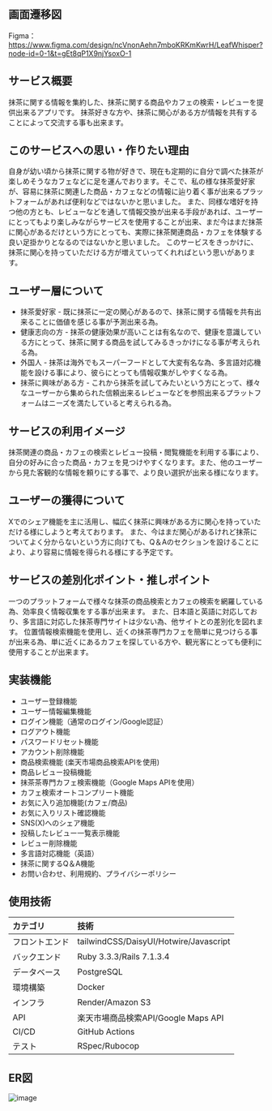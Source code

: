 ## 画面遷移図
Figma：https://www.figma.com/design/ncVnonAehn7mboKRKmKwrH/LeafWhisper?node-id=0-1&t=gEt8qP1X9njYsoxO-1

## サービス概要
抹茶に関する情報を集約した、抹茶に関する商品やカフェの検索・レビューを提供出来るアプリです。
抹茶好きな方や、抹茶に関心がある方が情報を共有することによって交流する事も出来ます。

## このサービスへの思い・作りたい理由
自身が幼い頃から抹茶に関する物が好きで、現在も定期的に自分で調べた抹茶が楽しめそうなカフェなどに足を運んでおります。そこで、私の様な抹茶愛好家が、容易に抹茶に関連した商品・カフェなどの情報に辿り着く事が出来るプラットフォームがあれば便利などではないかと思いました。
また、同様な嗜好を持つ他の方とも、レビューなどを通して情報交換が出来る手段があれば、ユーザーにとってもより楽しみながらサービスを使用することが出来、まだ今はまだ抹茶に関心があるだけという方にとっても、実際に抹茶関連商品・カフェを体験する良い足掛かりとなるのではないかと思いました。
このサービスをきっかけに、抹茶に関心を持っていただける方が増えていってくれればという思いがあります。

## ユーザー層について
* 抹茶愛好家 - 既に抹茶に一定の関心があるので、抹茶に関する情報を共有出来ることに価値を感じる事が予測出来る為。
* 健康志向の方 - 抹茶の健康効果が高いことは有名なので、健康を意識している方にとって、抹茶に関する商品を試してみるきっかけになる事が考えられる為。
* 外国人 - 抹茶は海外でもスーパーフードとして大変有名な為、多言語対応機能を設ける事により、彼らにとっても情報収集がしやすくなる為。
* 抹茶に興味がある方 - これから抹茶を試してみたいという方にとって、様々なユーザーから集められた信頼出来るレビューなどを参照出来るプラットフォームはニーズを満たしていると考えられる為。

## サービスの利用イメージ
抹茶関連の商品・カフェの検索とレビュー投稿・閲覧機能を利用する事により、自分の好みに合った商品・カフェを見つけやすくなります。また、他のユーザーから見た客観的な情報を頼りにする事で、より良い選択が出来る様になります。

## ユーザーの獲得について
Xでのシェア機能を主に活用し、幅広く抹茶に興味がある方に関心を持っていただける様にしようと考えております。
また、今はまだ関心があるけれど抹茶についてよく分からないという方に向けても、Q＆Aのセクションを設けることにより、より容易に情報を得られる様にする予定です。

## サービスの差別化ポイント・推しポイント
一つのプラットフォームで様々な抹茶の商品検索とカフェの検索を網羅している為、効率良く情報収集をする事が出来ます。
また、日本語と英語に対応しており、多言語に対応した抹茶専門サイトは少ない為、他サイトとの差別化を図れます。
位置情報検索機能を使用し、近くの抹茶専門カフェを簡単に見つけらる事が出来る為、単に近くにあるカフェを探している方や、観光客にとっても便利に使用することが出来ます。

## 実装機能
* ユーザー登録機能
* ユーザー情報編集機能
* ログイン機能（通常のログイン/Google認証）
* ログアウト機能
* パスワードリセット機能
* アカウント削除機能
* 商品検索機能 (楽天市場商品検索APIを使用)
* 商品レビュー投稿機能
* 抹茶茶専門カフェ検索機能（Google Maps APIを使用）
* カフェ検索オートコンプリート機能
* お気に入り追加機能(カフェ/商品)
* お気に入りリスト確認機能
* SNS(X)へのシェア機能
* 投稿したレビュー一覧表示機能
* レビュー削除機能
* 多言語対応機能（英語）
* 抹茶に関するQ＆A機能
* お問い合わせ、利用規約、プライバシーポリシー

## 使用技術
| カテゴリ | 技術 |
|:---|:---|
|フロントエンド |tailwindCSS/DaisyUI/Hotwire/Javascript |
|バックエンド |Ruby 3.3.3/Rails 7.1.3.4 |
|データベース |PostgreSQL |
|環境構築 | Docker|
|インフラ| Render/Amazon S3 |
|API |楽天市場商品検索API/Google Maps API|
|CI/CD |GitHub Actions|
|テスト|RSpec/Rubocop|

## ER図
![image](https://github.com/user-attachments/assets/9bceefe4-bd94-4016-9cd5-d407457670d2)
